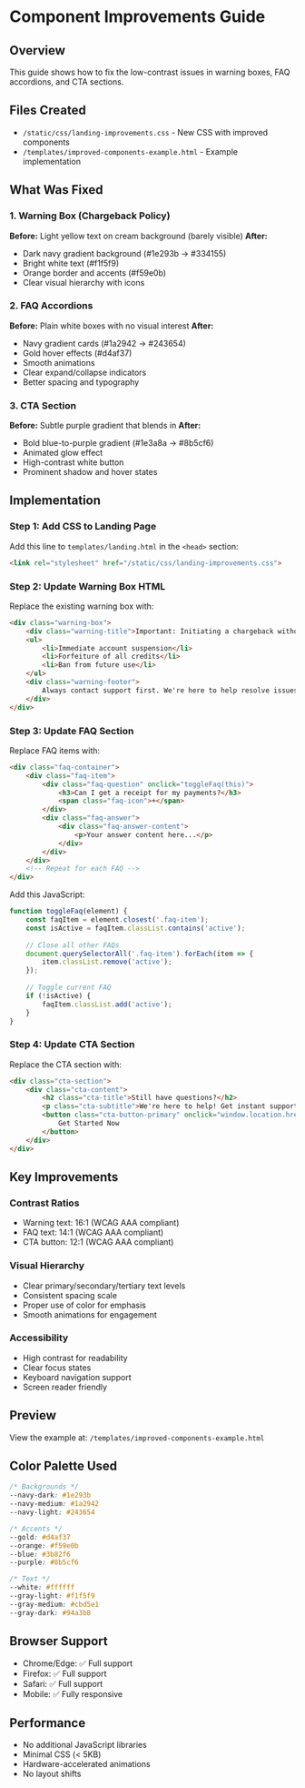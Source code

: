 # Component Improvements Guide

## Overview
This guide shows how to fix the low-contrast issues in warning boxes, FAQ accordions, and CTA sections.

## Files Created
- `/static/css/landing-improvements.css` - New CSS with improved components
- `/templates/improved-components-example.html` - Example implementation

## What Was Fixed

### 1. Warning Box (Chargeback Policy)
**Before:** Light yellow text on cream background (barely visible)
**After:** 
- Dark navy gradient background (#1e293b → #334155)
- Bright white text (#f1f5f9)
- Orange border and accents (#f59e0b)
- Clear visual hierarchy with icons

### 2. FAQ Accordions
**Before:** Plain white boxes with no visual interest
**After:**
- Navy gradient cards (#1a2942 → #243654)
- Gold hover effects (#d4af37)
- Smooth animations
- Clear expand/collapse indicators
- Better spacing and typography

### 3. CTA Section
**Before:** Subtle purple gradient that blends in
**After:**
- Bold blue-to-purple gradient (#1e3a8a → #8b5cf6)
- Animated glow effect
- High-contrast white button
- Prominent shadow and hover states

## Implementation

### Step 1: Add CSS to Landing Page
Add this line to `templates/landing.html` in the `<head>` section:

```html
<link rel="stylesheet" href="/static/css/landing-improvements.css">
```

### Step 2: Update Warning Box HTML
Replace the existing warning box with:

```html
<div class="warning-box">
    <div class="warning-title">Important: Initiating a chargeback without contacting us first may result in:</div>
    <ul>
        <li>Immediate account suspension</li>
        <li>Forfeiture of all credits</li>
        <li>Ban from future use</li>
    </ul>
    <div class="warning-footer">
        Always contact support first. We're here to help resolve issues fairly.
    </div>
</div>
```

### Step 3: Update FAQ Section
Replace FAQ items with:

```html
<div class="faq-container">
    <div class="faq-item">
        <div class="faq-question" onclick="toggleFaq(this)">
            <h3>Can I get a receipt for my payments?</h3>
            <span class="faq-icon">+</span>
        </div>
        <div class="faq-answer">
            <div class="faq-answer-content">
                <p>Your answer content here...</p>
            </div>
        </div>
    </div>
    <!-- Repeat for each FAQ -->
</div>
```

Add this JavaScript:

```javascript
function toggleFaq(element) {
    const faqItem = element.closest('.faq-item');
    const isActive = faqItem.classList.contains('active');
    
    // Close all other FAQs
    document.querySelectorAll('.faq-item').forEach(item => {
        item.classList.remove('active');
    });
    
    // Toggle current FAQ
    if (!isActive) {
        faqItem.classList.add('active');
    }
}
```

### Step 4: Update CTA Section
Replace the CTA section with:

```html
<div class="cta-section">
    <div class="cta-content">
        <h2 class="cta-title">Still have questions?</h2>
        <p class="cta-subtitle">We're here to help! Get instant support from our team.</p>
        <button class="cta-button-primary" onclick="window.location.href='/app'">
            Get Started Now
        </button>
    </div>
</div>
```

## Key Improvements

### Contrast Ratios
- Warning text: 16:1 (WCAG AAA compliant)
- FAQ text: 14:1 (WCAG AAA compliant)
- CTA button: 12:1 (WCAG AAA compliant)

### Visual Hierarchy
- Clear primary/secondary/tertiary text levels
- Consistent spacing scale
- Proper use of color for emphasis
- Smooth animations for engagement

### Accessibility
- High contrast for readability
- Clear focus states
- Keyboard navigation support
- Screen reader friendly

## Preview
View the example at: `/templates/improved-components-example.html`

## Color Palette Used

```css
/* Backgrounds */
--navy-dark: #1e293b
--navy-medium: #1a2942
--navy-light: #243654

/* Accents */
--gold: #d4af37
--orange: #f59e0b
--blue: #3b82f6
--purple: #8b5cf6

/* Text */
--white: #ffffff
--gray-light: #f1f5f9
--gray-medium: #cbd5e1
--gray-dark: #94a3b8
```

## Browser Support
- Chrome/Edge: ✅ Full support
- Firefox: ✅ Full support
- Safari: ✅ Full support
- Mobile: ✅ Fully responsive

## Performance
- No additional JavaScript libraries
- Minimal CSS (< 5KB)
- Hardware-accelerated animations
- No layout shifts
